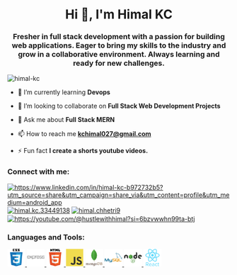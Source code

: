 <h1 align="center">Hi 👋, I'm Himal KC</h1>
<h3 align="center">Fresher in full stack development with a passion for building web applications. Eager to bring my skills to the industry and grow in a collaborative environment. Always learning and ready for new challenges. </h3>

<p align="left"> <img src="https://komarev.com/ghpvc/?username=himal-kc&label=Profile%20views&color=0e75b6&style=flat" alt="himal-kc" /> </p>

- 🌱 I’m currently learning **Devops**

- 👯 I’m looking to collaborate on **Full Stack Web Development Projects**

- 💬 Ask me about **Full Stack MERN**

- 📫 How to reach me **kchimal027@gmail.com**

- ⚡ Fun fact **I create a shorts youtube videos.**

<h3 align="left">Connect with me:</h3>
<p align="left">
<a href="https://linkedin.com/in/https://www.linkedin.com/in/himal-kc-b972732b5?utm_source=share&utm_campaign=share_via&utm_content=profile&utm_medium=android_app" target="blank"><img align="center" src="https://raw.githubusercontent.com/rahuldkjain/github-profile-readme-generator/master/src/images/icons/Social/linked-in-alt.svg" alt="https://www.linkedin.com/in/himal-kc-b972732b5?utm_source=share&utm_campaign=share_via&utm_content=profile&utm_medium=android_app" height="30" width="40" /></a>
<a href="https://fb.com/himal.kc.33449138" target="blank"><img align="center" src="https://raw.githubusercontent.com/rahuldkjain/github-profile-readme-generator/master/src/images/icons/Social/facebook.svg" alt="himal.kc.33449138" height="30" width="40" /></a>
<a href="https://instagram.com/himal.chhetri9" target="blank"><img align="center" src="https://raw.githubusercontent.com/rahuldkjain/github-profile-readme-generator/master/src/images/icons/Social/instagram.svg" alt="himal.chhetri9" height="30" width="40" /></a>
<a href="https://www.youtube.com/c/https://youtube.com/@hustlewithhimal?si=6bzvwwhn99ta-btj" target="blank"><img align="center" src="https://raw.githubusercontent.com/rahuldkjain/github-profile-readme-generator/master/src/images/icons/Social/youtube.svg" alt="https://youtube.com/@hustlewithhimal?si=6bzvwwhn99ta-btj" height="30" width="40" /></a>
</p>

<h3 align="left">Languages and Tools:</h3>
<p align="left"> <a href="https://www.w3schools.com/css/" target="_blank" rel="noreferrer"> <img src="https://raw.githubusercontent.com/devicons/devicon/master/icons/css3/css3-original-wordmark.svg" alt="css3" width="40" height="40"/> </a> <a href="https://expressjs.com" target="_blank" rel="noreferrer"> <img src="https://raw.githubusercontent.com/devicons/devicon/master/icons/express/express-original-wordmark.svg" alt="express" width="40" height="40"/> </a> <a href="https://www.w3.org/html/" target="_blank" rel="noreferrer"> <img src="https://raw.githubusercontent.com/devicons/devicon/master/icons/html5/html5-original-wordmark.svg" alt="html5" width="40" height="40"/> </a> <a href="https://developer.mozilla.org/en-US/docs/Web/JavaScript" target="_blank" rel="noreferrer"> <img src="https://raw.githubusercontent.com/devicons/devicon/master/icons/javascript/javascript-original.svg" alt="javascript" width="40" height="40"/> </a> <a href="https://www.mongodb.com/" target="_blank" rel="noreferrer"> <img src="https://raw.githubusercontent.com/devicons/devicon/master/icons/mongodb/mongodb-original-wordmark.svg" alt="mongodb" width="40" height="40"/> </a> <a href="https://www.mysql.com/" target="_blank" rel="noreferrer"> <img src="https://raw.githubusercontent.com/devicons/devicon/master/icons/mysql/mysql-original-wordmark.svg" alt="mysql" width="40" height="40"/> </a> <a href="https://nodejs.org" target="_blank" rel="noreferrer"> <img src="https://raw.githubusercontent.com/devicons/devicon/master/icons/nodejs/nodejs-original-wordmark.svg" alt="nodejs" width="40" height="40"/> </a> <a href="https://reactjs.org/" target="_blank" rel="noreferrer"> <img src="https://raw.githubusercontent.com/devicons/devicon/master/icons/react/react-original-wordmark.svg" alt="react" width="40" height="40"/> </a> </p>
